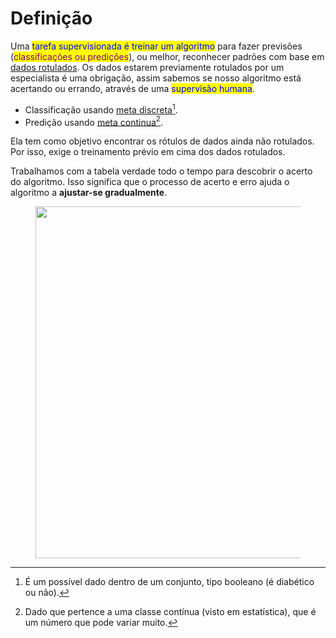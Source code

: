 # Definição

Uma <mark style="color:blue;">tarefa supervisionada é treinar um algoritmo</mark> para fazer previsões (<mark style="color:purple;">classificações ou predições</mark>), ou melhor, reconhecer padrões com base em [dados rotulados](../dados-rotulados.md). Os dados estarem previamente rotulados por um especialista é uma obrigação, assim sabemos se nosso algoritmo está acertando ou errando, através de uma <mark style="color:blue;">supervisão humana</mark>.&#x20;

* Classificação usando [meta discreta](#user-content-fn-1)[^1].
* Predição usando [meta continua](#user-content-fn-2)[^2].

Ela tem como objetivo encontrar os rótulos de dados ainda não rotulados. Por isso, exige o treinamento prévio em cima dos dados rotulados.

Trabalhamos com a tabela verdade todo o tempo para descobrir o acerto do algoritmo. Isso significa que o processo de acerto e erro ajuda o algoritmo a **ajustar-se gradualmente**.

<figure><img src="../../../../.gitbook/assets/rótulo de um dado.png" alt="" width="563"><figcaption></figcaption></figure>

[^1]: É um possível dado dentro de um conjunto, tipo booleano (é diabético ou não).

[^2]: Dado que pertence a uma classe contínua (visto em estatística), que é um número que pode variar muito.
